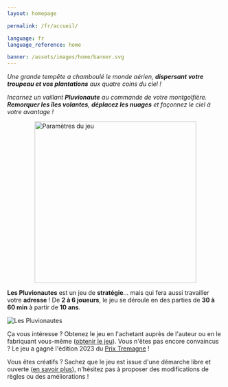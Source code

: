 ```yaml
---
layout: homepage

permalink: /fr/accueil/

language: fr
language_reference: home

banner: /assets/images/home/banner.svg
---
```


_Une grande tempête a chamboulé le monde aérien, **dispersant votre troupeau et vos plantations** aux quatre coins du ciel !_

_Incarnez un vaillant **Pluvionaute** au commande de votre montgolfière._
_**Remorquer les îles volantes**, **déplacez les nuages** et façonnez le ciel à votre avantage !_

<img src="/assets/images/the-rules/fr/parameters.svg" alt="Paramètres du jeu" style="max-width:376px;width:376px;position:relative;left:50%;margin-left:-188px;">

**Les Pluvionautes** est un jeu de **stratégie**... mais qui fera aussi travailler votre **adresse** !
De **2 à 6 joueurs**, le jeu se déroule en des parties de **30 à 60 min** à partir de **10 ans**.

![Les Pluvionautes](/assets/images/home/show_off.png)

Ça vous intéresse ? Obtenez le jeu en l'achetant auprès de l'auteur ou en le fabriquant vous-même ([obtenir le jeu](/fr/obtenir-le-jeu/)).
Vous n'êtes pas encore convaincus ? Le jeu a gagné l'édition 2023 du [Prix Tremagne](https://clanssortlegrandjeu.fr/le-prix-tremagne/) !

Vous êtes créatifs ? Sachez que le jeu est issue d'une démarche libre et ouverte ([en savoir plus](/fr/a-propos/)), n'hésitez pas à proposer des modifications de règles ou des améliorations !
